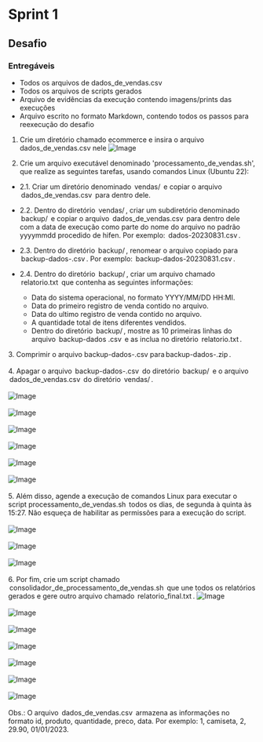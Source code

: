 # Sprint 1


## Desafio 


### Entregáveis

* Todos os arquivos de dados_de_vendas.csv
* Todos os arquivos de scripts gerados
* Arquivo de evidências da execução contendo imagens/prints das execuções
* Arquivo escrito no formato Markdown, contendo todos os passos para reexecução do desafio
  

1. Crie um diretório chamado ecommerce e insira o arquivo dados_de_vendas.csv nele
   ![Image](imagens_sprint01/01.png)


2. Crie um arquivo executável denominado 'processamento_de_vendas.sh', que realize as seguintes tarefas, usando comandos Linux (Ubuntu 22):

- 2.1. ⁠Criar um diretório denominado ⁠ vendas/ ⁠ e copiar o arquivo ⁠ dados_de_vendas.csv ⁠ para dentro dele.

- 2.2. ⁠Dentro do diretório ⁠ vendas/ ⁠, criar um subdiretório denominado ⁠ backup/ ⁠ e copiar o arquivo ⁠ dados_de_vendas.csv ⁠ para dentro dele com a data de execução como parte do nome do arquivo no padrão yyyymmdd procedido de hifen. Por exemplo: ⁠ dados-20230831.csv ⁠.

- 2.3⁠. ⁠Dentro do diretório ⁠ backup/ ⁠, renomear o arquivo copiado para ⁠ backup-dados-<yyyymmdd>.csv ⁠. Por exemplo: ⁠ backup-dados-20230831.csv ⁠.

- 2.4. ⁠Dentro do diretório ⁠ backup/ ⁠, criar um arquivo chamado ⁠ relatorio.txt ⁠ que contenha as seguintes informações:

    - Data do sistema operacional, no formato YYYY/MM/DD HH:MI.
    - ⁠Data do primeiro registro de venda contido no arquivo.
    - ⁠Data do ultimo registro de venda contido no arquivo.
    - ⁠A quantidade total de itens diferentes vendidos.
    - ⁠Dentro do diretório ⁠ backup/ ⁠, mostre as 10 primeiras linhas do arquivo ⁠ backup-dados <yyyymmdd>.csv ⁠ e as inclua no diretório ⁠ relatorio.txt ⁠.

3.⁠ ⁠Comprimir o arquivo backup-dados-<yyyymmmdd>.csv para backup-dados-<yyyymmmdd>.zip ⁠.
</br>
</br>
4.⁠ ⁠Apagar o arquivo ⁠ backup-dados-<yyyymmdd>.csv ⁠ do diretório ⁠ backup/ ⁠ e o arquivo ⁠ dados_de_vendas.csv ⁠ do diretório ⁠ vendas/ ⁠.
  </br>
  </br>
  ![Image](imagens_sprint01/02.png)
  </br>
  </br>
  ![Image](imagens_sprint01/03.png)
  </br>
  </br>
  ![Image](imagens_sprint01/04.png)
  </br>
  </br>
  ![Image](imagens_sprint01/05.png)
  </br>
  </br>
  ![Image](imagens_sprint01/06.png)
  </br>
  </br>
  ![Image](imagens_sprint01/07.png)
  </br>
  </br>
5. Além disso, agende a execução de comandos Linux para executar o script processamento_de_vendas.sh ⁠ todos os dias, de segunda à quinta às 15:27. Não esqueça de habilitar as permissões para a execução do script.
</br>
</br>
![Image](imagens_sprint01/08.png)
</br>
</br>
![Image](imagens_sprint01/09.png)
</br>
</br>
![Image](imagens_sprint01/10.png)
</br>
</br>
6. Por fim, crie um script chamado ⁠ consolidador_de_processamento_de_vendas.sh ⁠ que une todos os relatórios gerados e gere outro arquivo chamado ⁠ relatorio_final.txt ⁠.
![Image](imagens_sprint01/11.png)
</br>
</br>
![Image](imagens_sprint01/12.png)
</br>
</br>
![Image](imagens_sprint01/13.png)
</br>
</br>
![Image](imagens_sprint01/14.png)
</br>
</br>
![Image](imagens_sprint01/15.png)
</br>
</br>
![Image](imagens_sprint01/16.png)
</br>
</br>
![Image](imagens_sprint01/17.png)
</br>
</br>
Obs.: O arquivo ⁠ dados_de_vendas.csv ⁠ armazena as informações no formato id, produto, quantidade, preco, data. Por exemplo: 1, camiseta, 2, 29.90, 01/01/2023.
